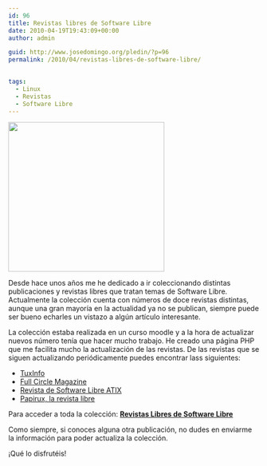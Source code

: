 ```yaml
---
id: 96
title: Revistas libres de Software Libre
date: 2010-04-19T19:43:09+00:00
author: admin

guid: http://www.josedomingo.org/pledin/?p=96
permalink: /2010/04/revistas-libres-de-software-libre/

  
tags:
  - Linux
  - Revistas
  - Software Libre
---
```

<img class="aligncenter" title="Revistas" src="http://www.josedomingo.org/web/file.php/1/imagenes/revistas.jpg" alt="" width="313" height="300" />

Desde hace unos años me he dedicado a ir coleccionando distintas publicaciones y revistas libres que tratan temas de Software Libre. Actualmente la colección cuenta con números de doce revistas distintas, aunque una gran mayoría en la actualidad ya no se publican, siempre puede ser bueno echarles un vistazo a algún artículo interesante.

La colección estaba realizada en un curso moodle y a la hora de actualizar nuevos número tenía que hacer mucho trabajo. He creado una página PHP que me facilita mucho la actualización de las revistas. De las revistas que se siguen actualizando periódicamente puedes encontrar lass siguientes:

  * [TuxInfo](http://www.josedomingo.org/revistas/index.php?id=1)
  * [Full Circle Magazine](../../revistas/index.php?id=2)
  * [Revista de Software Libre ATIX](../../revistas/index.php?id=3)
  * [Papirux, la revista libre](../../revistas/index.php?id=4) 

Para acceder a toda la colección: **[Revistas Libres de Software Libre](http://www.josedomingo.org/revistas)**

Como siempre, si conoces alguna otra publicación, no dudes en enviarme la información para poder actualiza la colección.

¡Qué lo disfrutéis!

<!-- AddThis Advanced Settings generic via filter on the_content -->

<!-- AddThis Share Buttons generic via filter on the_content -->